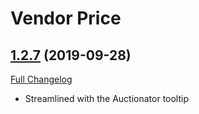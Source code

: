 # Vendor Price

## [1.2.7](https://github.com/ketho-wow/VendorPrice/tree/1.2.7) (2019-09-28)
[Full Changelog](https://github.com/ketho-wow/VendorPrice/compare/1.2.6...1.2.7)

- Streamlined with the Auctionator tooltip  
